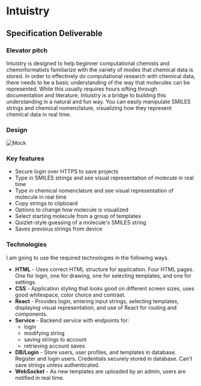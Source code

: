 # Intuistry

## Specification Deliverable

### Elevator pitch

Intuistry is designed to help beginner computational chemists and cheminformatists familiarize with the variety of modes that chemical data is stored. In order to effectively do computational research with chemical data, there needs to be a basic understanding of the way that molecules can be represented. While this usually requires hours sifting through documentation and literature, Intuistry is a bridge to building this understanding in a natural and fun way. You can easily manipulate SMILES strings and chemical nomenclature, visualizing how they represent chemical data in real time.

### Design

![Mock](voterMockUI.jpg)


### Key features

- Secure login over HTTPS to save projects
- Type in SMILES strings and see visual representation of molecule in real time 
- Type in chemical nomenclature and see visual representation of molecule in real time
- Copy strings to clipboard
- Options to change how molecule is visualized
- Select starting molecule from a group of templates
- Quizlet-style guessing of a molecule's SMILES string
- Saves previous strings from device

### Technologies

I am going to use the required technologies in the following ways.

- **HTML** - Uses correct HTML structure for application. Four HTML pages. One for login, one for drawing, one for selecting templates, and one for settings.
- **CSS** - Application styling that looks good on different screen sizes, uses good whitespace, color choice and contrast.
- **React** - Provides login, entering input strings, selecting templates, displaying visual representation, and use of React for routing and components.
- **Service** - Backend service with endpoints for:
  - login
  - modifying string
  - saving strings to account
  - retrieving account saves
- **DB/Login** - Store users, user profiles, and templates in database. Register and login users. Credentials securely stored in database. Can't save strings unless authenticated.
- **WebSocket** - As new templates are uploaded by an admin, users are notified in real time.
